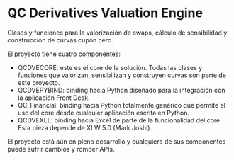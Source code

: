 # QC Derivatives Valuation Engine

Clases y funciones para la valorización de swaps, cálculo de sensibilidad y construcción de curvas cupón cero.

El proyecto tiene cuatro componentes:

- QCDVECORE: este es el core de la solución. Todas las clases y funciones que valorizan, sensibilizan y construyen curvas son parte de este proyecto.
- QCDVEPYBIND: binding hacia Python diseñado para la integración con la aplicación Front Desk.
- QC_Financial: binding hacia Python totalmente genérico que permite el uso del core desde cualquier aplicación escrita en Python.
- QCDVEXLL: binding hacia Excel de parte de la funcionalidad del core. Esta pieza depende de XLW 5.0 (Mark Joshi).

El proyecto está aún en pleno desarrollo y cualquiera de sus componentes puede sufrir cambios y romper APIs.